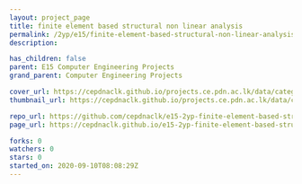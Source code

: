 ```yaml
---
layout: project_page
title: finite element based structural non linear analysis
permalink: /2yp/e15/finite-element-based-structural-non-linear-analysis
description: 

has_children: false
parent: E15 Computer Engineering Projects
grand_parent: Computer Engineering Projects

cover_url: https://cepdnaclk.github.io/projects.ce.pdn.ac.lk/data/categories/2yp/cover_page.jpg
thumbnail_url: https://cepdnaclk.github.io/projects.ce.pdn.ac.lk/data/categories/2yp/thumbnail.jpg

repo_url: https://github.com/cepdnaclk/e15-2yp-finite-element-based-structural-non-linear-analysis
page_url: https://cepdnaclk.github.io/e15-2yp-finite-element-based-structural-non-linear-analysis

forks: 0
watchers: 0
stars: 0
started_on: 2020-09-10T08:08:29Z
---
```



